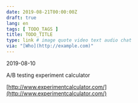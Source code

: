 ```yaml
---
date: 2019-08-21T00:00:00Z
draft: true
lang: en
tags: [ TODO_TAGS ]
title: TODO_TITLE
type: link # image quote video text audio chat
via: "[Who](http://example.com)"
---
```



2019-08-10

A/B testing experiment calculator

[http://www.experimentcalculator.com/](http://www.experimentcalculator.com/)

